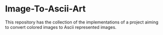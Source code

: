 # Image-To-Ascii-Art

This repository has the collection of the implementations of a project aiming to convert colored images to Ascii represented images.
